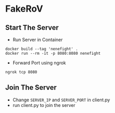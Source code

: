 # FakeRoV

## Start The Server

- Run Server in Container
```
docker build --tag 'nenefight' .
docker run --rm -it -p 8080:8080 nenefight
```

- Forward Port using ngrok
```
ngrok tcp 8080
```

## Join The Server
- Change `SERVER_IP` and `SERVER_PORT` in client.py
- run client.py to join the server
